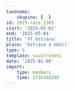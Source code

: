```yaml
---
taxonomy:
    skupina: {  }
id: 2025-race_2205
start: '2025-05-01'
end: '2025-05-04'
title: 'VT Ostrava'
place: 'Ostrava a okolí'
type: S
template: soustredeni
date: '2025-01-08'
import:
    type: members
    time: 1736368208
---
```


